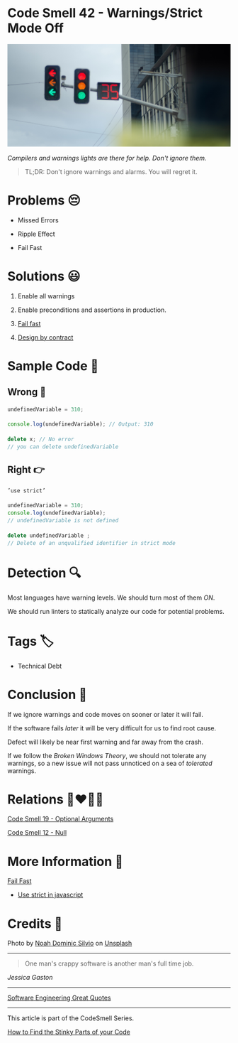 # Code Smell 42 - Warnings/Strict Mode Off

![Code Smell 42 - Warnings/Strict Mode Off](Code%20Smell%2042%20-%20Warnings%20Strict%20Mode%20Off.jpg)

*Compilers and warnings lights are there for help. Don't ignore them.*

> TL;DR: Don't ignore warnings and alarms. You will regret it.

# Problems 😔 

- Missed Errors

- Ripple Effect

- Fail Fast

# Solutions 😃

1. Enable all warnings

2. Enable preconditions and assertions in production.

3. [Fail fast](https://github.com/mcsee/Software-Design-Articles/tree/main/Articles/Theory/Fail%20Fast/readme.md)

4. [Design by contract](https://en.wikipedia.org/wiki/Design_by_contract)

# Sample Code 📖

## Wrong 🚫

<!-- [Gist Url](https://gist.github.com/mcsee/d4f19089543214fbc677a846967cb501) -->

```javascript
undefinedVariable = 310;

console.log(undefinedVariable); // Output: 310

delete x; // No error
// you can delete undefinedVariable
```

## Right 👉

<!-- [Gist Url](https://gist.github.com/mcsee/4523879f8fd11134654d4683b5c68ceb) -->

```javascript
’use strict’

undefinedVariable = 310;
console.log(undefinedVariable); 
// undefinedVariable is not defined

delete undefinedVariable ; 
// Delete of an unqualified identifier in strict mode
```

# Detection 🔍

Most languages have warning levels. We should turn most of them *ON*.

We should run linters to statically analyze our code for potential problems.

# Tags 🏷️

- Technical Debt

# Conclusion 🏁

If we ignore warnings and code moves on sooner or later it will fail.

If the software fails *later* it will be very difficult for us to find root cause. 

Defect will likely be near first warning and far away from the crash.

If we follow the *Broken Windows Theory*, we should not tolerate any warnings, so a new issue will not pass unnoticed on a sea of *tolerated* warnings.

# Relations 👩‍❤️‍💋‍👨

[Code Smell 19 - Optional Arguments](https://github.com/mcsee/Software-Design-Articles/tree/main/Articles/Code%20Smells/Code%20Smell%2019%20-%20Optional%20Arguments/readme.md)

[Code Smell 12 - Null](https://github.com/mcsee/Software-Design-Articles/tree/main/Articles/Code%20Smells/Code%20Smell%2012%20-%20Null/readme.md)

# More Information 📕

[Fail Fast](https://github.com/mcsee/Software-Design-Articles/tree/main/Articles/Theory/Fail%20Fast/readme.md)

- [Use strict in javascript](https://blog.rahulism.co/use-strict-in-javascript)

# Credits 🙏

Photo by [Noah Dominic Silvio](https://unsplash.com/@electronicsocks) on [Unsplash](https://unsplash.com/s/photos/traffic-light)

* * *

> One man's crappy software is another man's full time job.     

_Jessica Gaston_
 
* * *
 
[Software Engineering Great Quotes](https://github.com/mcsee/Software-Design-Articles/tree/main/Articles/Quotes/Software%20Engineering%20Great%20Quotes/readme.md)

* * *

This article is part of the CodeSmell Series.

[How to Find the Stinky Parts of your Code](https://github.com/mcsee/Software-Design-Articles/tree/main/Articles/Code%20Smells/How%20to%20Find%20the%20Stinky%20parts%20of%20your%20Code/readme.md)